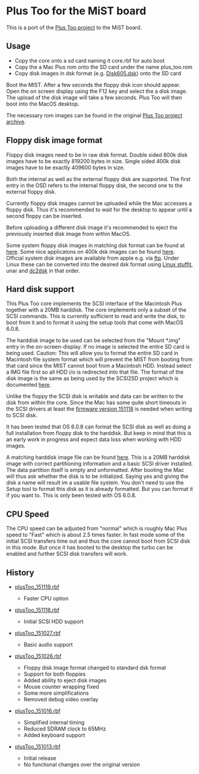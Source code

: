 Plus Too for the MiST board
===========================

This is a port of the [Plus Too project](http://www.bigmessowires.com/plus-too/) to the MiST board.

Usage
-----

- Copy the core onto a sd card naming it core.rbf for auto boot
- Copy the a Mac Plus rom onto the SD card under the name plus_too.rom
- Copy disk images in dsk format (e.g. [Disk605.dsk](http://www.rolli.ch/MacPlus/Archives/ZIP/Disk605.zip)) onto the SD card

Boot the MIST. After a few seconds the floppy disk icon should
appear. Open the on screen display using the F12 key and select the
a disk image. The upload of the disk image will take a few seconds. Plus Too will then boot into the MacOS desktop.

The necessary rom images can be found in the original [Plus Too project archive](http://www.bigmessowires.com/plustoo.zip).

Floppy disk image format
------------------------

Floppy disk images need to be in raw disk format. Double sided 800k disk images have to be exactly 819200 bytes in size. Single sided 400k disk images have to be exactly 409600 bytes in size.

Both the internal as well as the external floppy disk are supported. The first entry in the OSD refers to the internal floppy disk, the second one to the external floppy disk.

Currently floppy disk images cannot be uploaded while the Mac accesses a floppy disk. Thus it's recommended to wait for the desktop to appear until a second floppy can be inserted.

Before uploading a different disk image it's recommended to eject the previously inserted disk image from within MacOS.

Some system floppy disk images in matching dsk format can be found at [here](http://www.rolli.ch/MacPlus/welcome.html). Some nice applicatons on 400k dsk images can be found [here](http://tkc8800.com/page/Macintosh-128k-512k-disk-images). Official system disk images are available from apple e.g. via [ftp](http://ftp.iinet.net.au/pub/apple/US/Macintosh/System/Older_System/System_6.0.x/). Under Linux these can be converted into the desired dsk format using [Linux stuffit](http://web.archive.org/web/20060205025441/http://www.stuffit.com/downloads/files/stuffit520.611linux-i386.tar.gz), unar and [dc2dsk](http://www.bigmessowires.com/dc2dsk.c) in that order.

Hard disk support
-----------------

This Plus Too core implements the SCSI interface of the Macintosh Plus together with a 20MB harddisk. The core implements only a subset of the SCSI commands. This is currently sufficient to read and write the disk, to boot from it and to format it using the setup tools that come with MacOS 6.0.8.

The harddisk image to be used can be selected from the "Mount *.img" entry in the on-screen-display. If no image is selected the entire SD card is being used. Caution: This will allow you to format the entire SD card in Macintosh file system format which will prevent the MIST from booting from that card since the MIST cannot boot from a Macintosh HDD. Instead select a IMG file first so all HDD i/o is redirected into that file. The format of the disk image is the same as being used by the SCSI2SD project which is documented [here](http://www.codesrc.com/mediawiki/index.php?title=HFSFromScratch).

Unlike the floppy the SCSI disk is writable and data can be written to the disk from within the core. Since the Mac has some quite short timeouts in the SCSI drivers at least the [firmware version 151118](https://github.com/mist-devel/mist-binaries/tree/master/firmware) is needed when writing to SCSI disk. 

It has been tested that OS 6.0.8 can format the SCSI disk as well as doing a full installation from floppy disk to the harddisk. But keep in mind that this is an early work in progress and expect data loss when working with HDD images.

A matching harddisk image file can be found [here](https://github.com/mist-devel/mist-binaries/raw/master/cores/plus_too/hdd_empty.zip). This is a 20MB harddisk image with correct partitioning information and a basic SCSI driver installed. The data partition itself is empty and unformatted. After booting the Mac will thus ask whether the disk is to be initialized. Saying yes and giving the disk a name will result im a usable file system. You don't need to use the Setup tool to format this disk as it is already formatted. But you can format it if you want to. This is only been tested with OS 6.0.8.

CPU Speed
---------

The CPU speed can be adjusted from "normal" which is roughly Mac Plus speed to "Fast" which is about 2.5 times faster. In fast mode some of the initial SCSI transfers time out and thus the core cannot boot from SCSI disk in this mode. But once it has booted to the desktop the turbo can be enabled and further SCSI disk transfers will work.

History
-------

* [plusToo_151119.rbf](https://github.com/mist-devel/mist-binaries/raw/master/cores/plus_too/plusToo_151119.rbf)
  - Faster CPU option

* [plusToo_151118.rbf](https://github.com/mist-devel/mist-binaries/raw/master/cores/plus_too/old/plusToo_151118.rbf)
  - Initial SCSI HDD support

* [plusToo_151027.rbf](https://github.com/mist-devel/mist-binaries/raw/master/cores/plus_too/old/plusToo_151027.rbf)
  - Basic audio support

* [plusToo_151026.rbf](https://github.com/mist-devel/mist-binaries/raw/master/cores/plus_too/old/plusToo_151026.rbf)
  - Floppy disk image format changed to standard dsk format
  - Support for both floppies
  - Added ability to eject disk images
  - Mouse counter wrapping fixed
  - Some more simplifications
  - Removed debug video overlay

* [plusToo_151016.rbf](https://github.com/mist-devel/mist-binaries/raw/master/cores/plus_too/old/plusToo_151016.rbf)
  - Simplified internal timing
  - Reduced SDRAM clock to 65MHz
  - Added keyboard support

* [plusToo_151013.rbf](https://github.com/mist-devel/mist-binaries/raw/master/cores/plus_too/old/plusToo_151013.rbf)
  - Initial release
  - No functional changes over the original version

